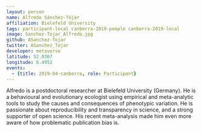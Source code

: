 ```yaml
---
layout: person
name: Alfredo Sánchez-Tójar
affiliation: Bielefeld University
tags: participant-local canberra-2019-people canberra-2019-local
image: Sanchez-Tojar_Alfredo.jpg
github: ASanchez-Tojar
twitter: ASanchez_Tojar
developer: metaverse
latitude: 52.0367
longitude: 8.4952
events:
  - {title: 2019-04-canberra, role: Participant}
---
```

Alfredo is a postdoctoral researcher at Bielefeld University (Germany). He is a behavioural and evolutionary ecologist using empirical and meta-analytic tools to study the causes and consequences of phenotypic variation. He is passionate about reproducibility and transparency in science, and a strong supporter of open science. His recent meta-analysis made him even more aware of how problematic publication bias is.